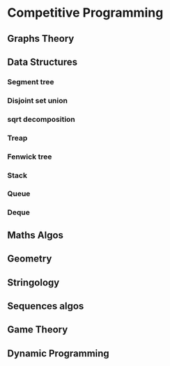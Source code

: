 # Competitive Programming

## Graphs Theory

## Data Structures

### Segment tree
### Disjoint set union
### sqrt decomposition
### Treap
### Fenwick tree
### Stack
### Queue
### Deque
## Maths Algos

## Geometry

## Stringology

## Sequences algos

## Game Theory

## Dynamic Programming


